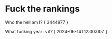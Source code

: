 # Fuck the rankings

Who the hell am I?
{ 3444977 }

What fucking year is it?
[ 2024-06-14T12:00:00Z ]
